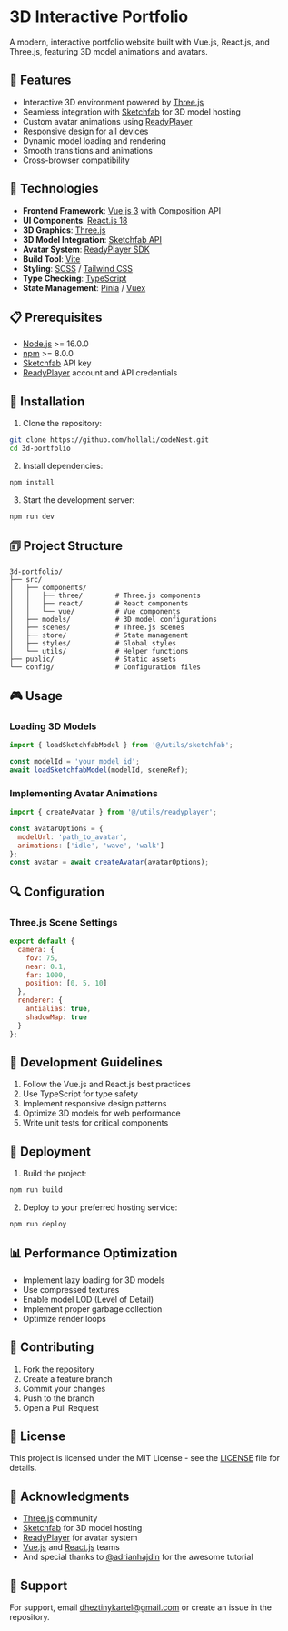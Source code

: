 # 3D Interactive Portfolio

A modern, interactive portfolio website built with Vue.js, React.js, and Three.js, featuring 3D model animations and avatars.

## 🚀 Features

- Interactive 3D environment powered by [Three.js](https://threejs.org/)
- Seamless integration with [Sketchfab](https://sketchfab.com/) for 3D model hosting
- Custom avatar animations using [ReadyPlayer](https://www.readyplayer.me/)
- Responsive design for all devices
- Dynamic model loading and rendering
- Smooth transitions and animations
- Cross-browser compatibility

## 🔧️ Technologies

- **Frontend Framework**: [Vue.js 3](https://vuejs.org/) with Composition API
- **UI Components**: [React.js 18](https://reactjs.org/)
- **3D Graphics**: [Three.js](https://threejs.org/)
- **3D Model Integration**: [Sketchfab API](https://sketchfab.com/developers)
- **Avatar System**: [ReadyPlayer SDK](https://www.readyplayer.me/)
- **Build Tool**: [Vite](https://vitejs.dev/)
- **Styling**: [SCSS](https://sass-lang.com/) / [Tailwind CSS](https://tailwindcss.com/)
- **Type Checking**: [TypeScript](https://www.typescriptlang.org/)
- **State Management**: [Pinia](https://pinia.vuejs.org/) / [Vuex](https://vuex.vuejs.org/)

## 📋 Prerequisites

- [Node.js](https://nodejs.org/) >= 16.0.0
- [npm](https://www.npmjs.com/) >= 8.0.0
- [Sketchfab](https://sketchfab.com/) API key
- [ReadyPlayer](https://www.readyplayer.me/) account and API credentials

## 🔧 Installation

1. Clone the repository:
```bash
git clone https://github.com/hollali/codeNest.git
cd 3d-portfolio
```

2. Install dependencies:
```bash
npm install
```

3. Start the development server:
```bash
npm run dev
```

## 🗊 Project Structure

```
3d-portfolio/
├── src/
│   ├── components/
│   │   ├── three/        # Three.js components
│   │   ├── react/        # React components
│   │   └── vue/          # Vue components
│   ├── models/           # 3D model configurations
│   ├── scenes/           # Three.js scenes
│   ├── store/            # State management
│   ├── styles/           # Global styles
│   └── utils/            # Helper functions
├── public/               # Static assets
└── config/               # Configuration files
```

## 🎮 Usage

### Loading 3D Models

```javascript
import { loadSketchfabModel } from '@/utils/sketchfab';

const modelId = 'your_model_id';
await loadSketchfabModel(modelId, sceneRef);
```

### Implementing Avatar Animations

```javascript
import { createAvatar } from '@/utils/readyplayer';

const avatarOptions = {
  modelUrl: 'path_to_avatar',
  animations: ['idle', 'wave', 'walk']
};
const avatar = await createAvatar(avatarOptions);
```

## 🔍 Configuration

### Three.js Scene Settings

```javascript
export default {
  camera: {
    fov: 75,
    near: 0.1,
    far: 1000,
    position: [0, 5, 10]
  },
  renderer: {
    antialias: true,
    shadowMap: true
  }
};
```

## 📝 Development Guidelines

1. Follow the Vue.js and React.js best practices
2. Use TypeScript for type safety
3. Implement responsive design patterns
4. Optimize 3D models for web performance
5. Write unit tests for critical components

## 🚀 Deployment

1. Build the project:
```bash
npm run build
```

2. Deploy to your preferred hosting service:
```bash
npm run deploy
```

## 📊 Performance Optimization

- Implement lazy loading for 3D models
- Use compressed textures
- Enable model LOD (Level of Detail)
- Implement proper garbage collection
- Optimize render loops

## 🤝 Contributing

1. Fork the repository
2. Create a feature branch
3. Commit your changes
4. Push to the branch
5. Open a Pull Request

## 💄 License

This project is licensed under the MIT License - see the [LICENSE](LICENSE) file for details.

## 🙏 Acknowledgments

- [Three.js](https://threejs.org/) community
- [Sketchfab](https://sketchfab.com/) for 3D model hosting
- [ReadyPlayer](https://www.readyplayer.me/) for avatar system
- [Vue.js](https://vuejs.org/) and [React.js](https://reactjs.org/) teams
- And special thanks to [@adrianhajdin](https://github.com/adrianhajdin) for the awesome tutorial

## 📲 Support

For support, email dheztinykartel@gmail.com or create an issue in the repository.



